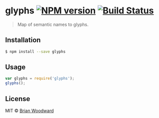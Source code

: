 # glyphs [![NPM version](https://badge.fury.io/js/glyphs.svg)](https://npmjs.org/package/glyphs) [![Build Status](https://travis-ci.org/doowb/glyphs.svg?branch=master)](https://travis-ci.org/doowb/glyphs)

> Map of semantic names to glyphs.

## Installation

```sh
$ npm install --save glyphs
```

## Usage

```js
var glyphs = require('glyphs');
glyphs();
```

## License

MIT © [Brian Woodward](https://github.com/doowb)
